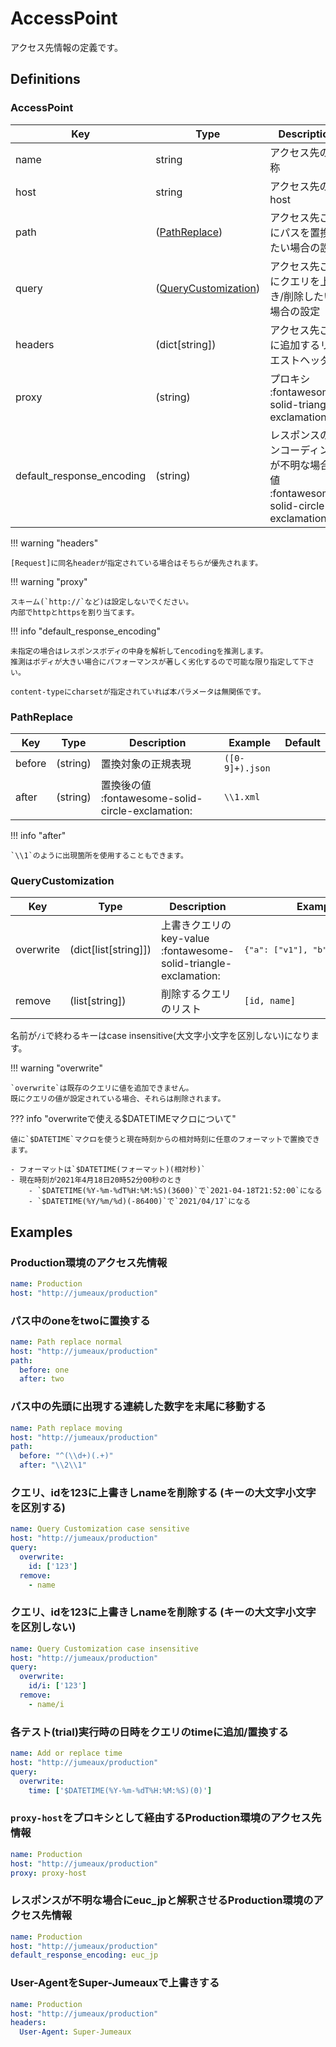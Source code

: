 AccessPoint
===========

アクセス先情報の定義です。

Definitions
-----------

### AccessPoint

|            Key            |                    Type                     |                          Description                          |             Example             | Default |
| ------------------------- | ------------------------------------------- | ------------------------------------------------------------- | ------------------------------- | ------- |
| name                      | string                                      | アクセス先の名称                                              | Production                      |         |
| host                      | string                                      | アクセス先のhost                                              | `http://jumeaux/production`     |         |
| path                      | ([PathReplace](#pathreplace))               | アクセス先ごとにパスを置換したい場合の設定                    | -                               |         |
| query                     | ([QueryCustomization](#querycustomization)) | アクセス先ごとにクエリを上書き/削除したい場合の設定           | -                               |         |
| headers                   | (dict[string])                              | アクセス先ごとに追加するリクエストヘッダ                      | <pre>{"xxx": "xxx-value"}</pre> |         |
| proxy                     | (string)                                    | プロキシ :fontawesome-solid-triangle-exclamation:                            | `proxy-host`                    |         |
| default_response_encoding | (string)                                    | レスポンスのエンコーディングが不明な場合の値 :fontawesome-solid-circle-exclamation: | utf8                            |         |

!!! warning "headers"

    [Request]に同名headerが指定されている場合はそちらが優先されます。

!!! warning  "proxy"

    スキーム(`http://`など)は設定しないでください。  
    内部でhttpとhttpsを割り当てます。

!!! info "default_response_encoding"

    未指定の場合はレスポンスボディの中身を解析してencodingを推測します。  
    推測はボディが大きい場合にパフォーマンスが著しく劣化するので可能な限り指定して下さい。

    content-typeにcharsetが指定されていれば本パラメータは無関係です。

### PathReplace

| Key    | Type     | Description                 | Example         | Default |
|--------|----------|-----------------------------|-----------------|---------|
| before | (string) | 置換対象の正規表現          | `([0-9]+).json` |         |
| after  | (string) | 置換後の値 :fontawesome-solid-circle-exclamation: | `\\1.xml`       |         |


!!! info "after"

    `\\1`のように出現箇所を使用することもできます。


### QueryCustomization

| Key       | Type                 | Description                                       | Example                                   | Default |
|-----------|----------------------|---------------------------------------------------|-------------------------------------------|---------|
| overwrite | (dict[list[string]]) | 上書きクエリのkey-value :fontawesome-solid-triangle-exclamation: | <pre>{"a": ["v1"], "b": ["2", "3"]}</pre> |         |
| remove    | (list[string])       | 削除するクエリのリスト                            | `[id, name]`                              |         |

名前が`/i`で終わるキーはcase insensitive(大文字小文字を区別しない)になります。

!!! warning "overwrite"

    `overwrite`は既存のクエリに値を追加できません。  
    既にクエリの値が設定されている場合、それらは削除されます。

??? info "overwriteで使える$DATETIMEマクロについて"

    値に`$DATETIME`マクロを使うと現在時刻からの相対時刻に任意のフォーマットで置換できます。

    - フォーマットは`$DATETIME(フォーマット)(相対秒)`
    - 現在時刻が2021年4月18日20時52分00秒のとき
        - `$DATETIME(%Y-%m-%dT%H:%M:%S)(3600)`で`2021-04-18T21:52:00`になる
        - `$DATETIME(%Y/%m/%d)(-86400)`で`2021/04/17`になる

Examples
--------

### Production環境のアクセス先情報

```yaml
name: Production
host: "http://jumeaux/production"
```

### パス中のoneをtwoに置換する

```yaml
name: Path replace normal
host: "http://jumeaux/production"
path:
  before: one
  after: two
```

### パス中の先頭に出現する連続した数字を末尾に移動する

```yaml
name: Path replace moving
host: "http://jumeaux/production"
path:
  before: "^(\\d+)(.+)"
  after: "\\2\\1"
```

### クエリ、idを123に上書きしnameを削除する (キーの大文字小文字を区別する)

```yaml
name: Query Customization case sensitive
host: "http://jumeaux/production"
query:
  overwrite:
    id: ['123']
  remove:
    - name
```

### クエリ、idを123に上書きしnameを削除する (キーの大文字小文字を区別しない)

```yaml
name: Query Customization case insensitive
host: "http://jumeaux/production"
query:
  overwrite:
    id/i: ['123']
  remove:
    - name/i
```

### 各テスト(trial)実行時の日時をクエリのtimeに追加/置換する

```yaml
name: Add or replace time
host: "http://jumeaux/production"
query:
  overwrite:
    time: ['$DATETIME(%Y-%m-%dT%H:%M:%S)(0)']
```

### `proxy-host`をプロキシとして経由するProduction環境のアクセス先情報

```yaml
name: Production
host: "http://jumeaux/production"
proxy: proxy-host
```

### レスポンスが不明な場合にeuc_jpと解釈させるProduction環境のアクセス先情報

```yaml
name: Production
host: "http://jumeaux/production"
default_response_encoding: euc_jp
```

### User-AgentをSuper-Jumeauxで上書きする

```yaml
name: Production
host: "http://jumeaux/production"
headers:
  User-Agent: Super-Jumeaux
```

[request]: ../../models/request
